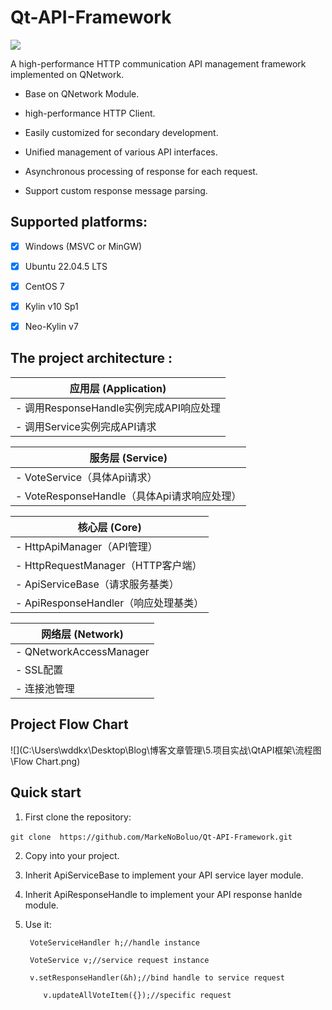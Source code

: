 # Qt-API-Framework
![](C:\Users\wddkx\Desktop\Blog\博客文章管理\5.项目实战\QtAPI框架\设计图\Icon.webp)

A high-performance HTTP communication API management framework implemented on QNetwork.

- Base on QNetwork Module.

- high-performance HTTP Client.

- Easily customized for secondary development. 

- Unified management of various API interfaces.

- Asynchronous processing of response for each request.

- Support custom response message parsing.

  

## Supported platforms:

- [x] Windows (MSVC or MinGW)
- [x] Ubuntu 22.04.5 LTS
- [x] CentOS 7
- [x] Kylin v10 Sp1
- [x] Neo-Kylin v7


## The project architecture :

|     应用层 (Application)   |
|-----------------------------------|
| - 调用ResponseHandle实例完成API响应处理 |
| - 调用Service实例完成API请求 |

|     服务层 (Service)   |
|-----------------------------------|
| - VoteService（具体Api请求） |
| - VoteResponseHandle（具体Api请求响应处理） |

|    核心层 (Core)       |
|-----------------------------------|
| - HttpApiManager（API管理） |
| - HttpRequestManager（HTTP客户端） |
| - ApiServiceBase（请求服务基类） |
| - ApiResponseHandler（响应处理基类） |

|    网络层 (Network)      |
|-----------------------------------|
| - QNetworkAccessManager     |
| - SSL配置            |
| - 连接池管理           |

## Project Flow Chart

![](C:\Users\wddkx\Desktop\Blog\博客文章管理\5.项目实战\QtAPI框架\流程图\Flow Chart.png)

## Quick start

1. First clone the repository:

​	```git clone  https://github.com/MarkeNoBoluo/Qt-API-Framework.git```

2. Copy into your project.

3. Inherit ApiServiceBase to implement your API service layer module.

4. Inherit ApiResponseHandle to implement your API response hanlde module.

5. Use it:

   ``` VoteServiceHandler h;//handle instance```

   ``` VoteService v;//service request instance```

   ``` v.setResponseHandler(&h);//bind handle to service request```

   ```     v.updateAllVoteItem({});//specific request ```

